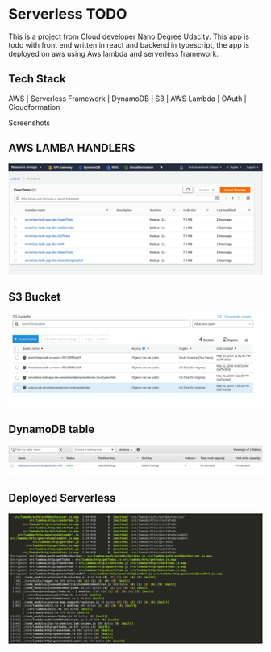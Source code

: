 # Serverless TODO

This is a project from Cloud developer Nano Degree Udacity.
This app is todo with front end written in react and backend in typescript, the app is deployed on aws using Aws lambda and serverless framework.

## Tech Stack 
AWS | Serverless Framework | DynamoDB | S3 | AWS Lambda | OAuth | Cloudformation

Screenshots

## AWS LAMBA HANDLERS
![Screenshot](images/aws1.png)

## S3 Bucket
![Screenshot](images/aws2.png)

## DynamoDB table
![Screenshot](images/aws3.png)

## Deployed Serverless 
![Screenshot](images/aws4.png)

